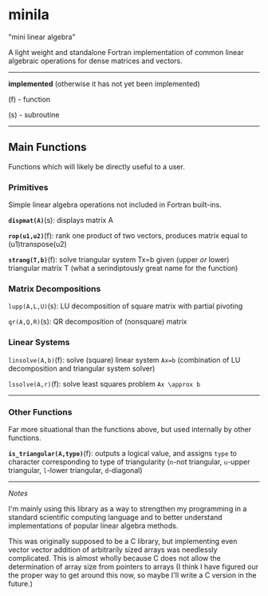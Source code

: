 # minila

"mini linear algebra"

A light weight and standalone Fortran implementation of common linear algebraic operations for dense matrices and vectors.

---

**implemented** (otherwise it has not yet been implemented)

(f) - function

(s) - subroutine

---

## Main Functions 

Functions which will likely be directly useful to a user.

### Primitives

Simple linear algebra operations not included in Fortran built-ins.

**`dispmat(A)`**(s): displays matrix A

**`rop(u1,u2)`**(f): rank one product of two vectors, produces matrix equal to (u1)transpose(u2)

**`strang(T,b)`**(f): solve triangular system Tx=b given (upper *or* lower) triangular matrix T (what a serindiptously great name for the function)

### Matrix Decompositions

`lupp(A,L,U)`(s): LU decomposition of square matrix with partial pivoting

`qr(A,Q,R)`(s): QR decomposition of (nonsquare) matrix

### Linear Systems

`linsolve(A,b)`(f): solve (square) linear system `Ax=b` (combination of LU decomposition and triangular system solver)

`lssolve(A,r)`(f): solve least squares problem `Ax \approx b`

---

### Other Functions

Far more situational than the functions above, but used internally by other functions.

**`is_triangular(A,type)`**(f): outputs a logical value, and assigns `type` to character corresponding to type of triangularity (`n`-not triangular, `u`-upper triangular, `l`-lower triangular, `d`-diagonal)

---

*Notes*

I'm mainly using this library as a way to strengthen my programming
in a standard scientific computing language and to better understand
implementations of popular linear algebra methods.

This was originally supposed to be a C library, but implementing
even vector vector addition of arbitrarily sized arrays was
needlessly complicated. This is almost wholly because C does not
allow the determination of array size from pointers to arrays (I think I have figured our the proper way to get around this now, so maybe I'll write a C version in the future.)

